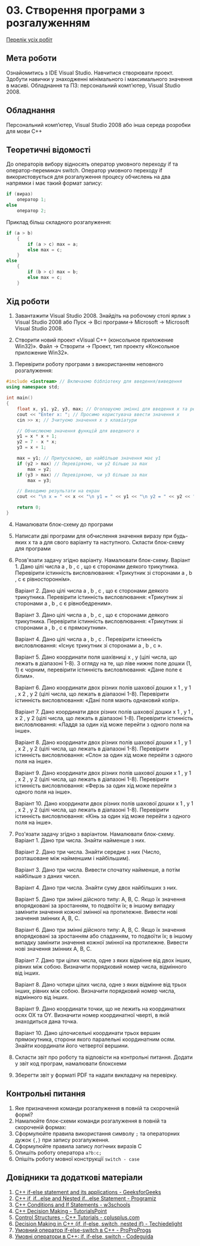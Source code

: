 # 03. Створення програми з розгалуженням

[Перелік усіх робіт](README.md)

## Мета роботи 

Ознайомитись з IDE Visual Studio. Навчитися створювати проект. Здобути навички у знаходженнi мінімального і максимального значення в масиві.
Обладнання та ПЗ: персональний комп’ютер, Visual Studio 2008.

## Обладнання

Персональний комп’ютер, Visual Studio 2008 або інша середа розробки для мови C++


## Теоретичні відомості

До операторів вибору відносять оператор умовного переходу if та оператор-перемикач switch. Оператор умовного переходу if використовується для розгалуження процесу обчислень на два напрямки і має такий формат запису:

```cpp
if (вираз) 
	оператор 1;
else
	оператор 2;
```
Приклад більш складного розгалуження:
```cpp
if (а > b)
	{ 
		if (а > с) max = а;
		else max = с; 
	}
else 
	{
		if (b > c) max = b;
		else max = c; 
	}
```

## Хід роботи


1. Завантажити Visual Studio 2008. Знайдіть на робочому столі ярлик з Visual Studio 2008 або Пуск → Всі програми→ Microsoft → Microsoft Visual Studio 2008.

2. Створити новий проект «Visual C++ (консольное приложение Win32)». Файл → Cтворити → Проект, тип проекту «Консольное приложение Win32».

3. Перевірити роботу програми з використанням неповного розгалуження:

```cpp
#include <iostream> // Включаємо бібліотеку для введення/виведення
using namespace std;

int main()
{
    float x, y1, y2, y3, max; // Оголошуємо змінні для введення x та результатів функцій
    cout << "Enter x: "; // Просимо користувача ввести значення x
    cin >> x; // Зчитуємо значення x з клавіатури

    // Обчислюємо значення функцій для введеного x
    y1 = x * x + 1;
    y2 = 7 - x * x;
    y3 = x + 1;

    max = y1; // Припускаємо, що найбільше значення має y1
    if (y2 > max) // Перевіряємо, чи y2 більше за max
        max = y2;
    if (y3 > max) // Перевіряємо, чи y3 більше за max
        max = y3;

    // Виводимо результати на екран
    cout << "\n x = " << x << "\n y1 = " << y1 << "\n y2 = " << y2 << "\n y3 = " << y3 << "\n max = " << max << endl;

    return 0;
}
```

4. Намалювати блок-схему до програми
5. Написати дві програми для обчислення значення виразу при будь-яких х та а для свого варіанту та наступного. Скласти блок-схему для програми
6. Розв'язати задачу згідно варіанту. Намалювати блок-схему.
	Варіант 1. Дано цілі числа a , b , c , що є сторонами деякого трикутника. Перевірити істинність висловлювання: «Трикутник зі сторонами a , b , c є рівностороннім».
	
    Варіант 2. Дано цілі числа a , b , c , що є сторонами деякого трикутника. Перевірити істинність висловлювання: «Трикутник зі сторонами a , b , c є рівнобедреним».
	
    Варіант 3. Дано цілі числа a , b , c , що є сторонами деякого трикутника. Перевірити істинність висловлювання: «Трикутник зі сторонами a , b , c є прямокутним».
	
    Варіант 4. Дано цілі числа a , b , c . Перевірити істинність висловлювання: «Існує трикутник зі сторонами a , b , c ».
	
    Варіант 5. Дано координати поля шахівниці x , y (цілі числа, що лежать в діапазоні 1-8). З огляду на те, що ліве нижнє поле дошки (1, 1) є чорним, перевірити істинність висловлювання: «Дане поле є білим».
	
    Варіант 6. Дано координати двох різних полів шахової дошки x 1 , y 1 , x 2 , y 2 (цілі числа, що лежать в діапазоні 1-8). Перевірити істинність висловлювання: «Дані поля мають однаковий колір».
	
    Варіант 7. Дано координати двох різних полів шахової дошки x 1 , y 1 , x 2 , y 2 (цілі числа, що лежать в діапазоні 1-8). Перевірити істинність висловлювання: «Ладдя за один хід може перейти з одного поля на інше».
	
    Варіант 8. Дано координати двох різних полів шахової дошки x 1 , y 1 , x 2 , y 2 (цілі числа, що лежать в діапазоні 1-8). Перевірити істинність висловлювання: «Слон за один хід може перейти з одного поля на інше».
	
    Варіант 9. Дано координати двох різних полів шахової дошки x 1 , y 1 , x 2 , y 2 (цілі числа, що лежать в діапазоні 1-8). Перевірити істинність висловлювання: «Ферзь за один хід може перейти з одного поля на інше».
	
    Варіант 10. Дано координати двох різних полів шахової дошки x 1 , y 1 , x 2 , y 2 (цілі числа, що лежать в діапазоні 1-8). Перевірити істинність висловлювання: «Кінь за один хід може перейти з одного поля на інше».

7. Роз'язати задачу згідно з варіантом. Намалювати блок-схему.
	Варіант 1. Дано три числа. Знайти найменше з них.
	
    Варіант 2. Дано три числа. Знайти середнє з них (Число, розташоване між найменшим і найбільшим).
	
    Варіант 3. Дано три числа. Вивести спочатку найменше, а потім найбільше з даних чисел.
	
    Варіант 4. Дано три числа. Знайти суму двох найбільших з них.
	
    Варіант 5. Дано три змінні дійсного типу: A, B, C. Якщо їх значення впорядковані за зростанням, то подвоїти їх; в іншому випадку замінити значення кожної змінної на протилежне. Вивести нові значення змінних A, B, C.
	
    Варіант 6. Дано три змінні дійсного типу: A, B, C. Якщо їх значення впорядковані за зростанням або спаданням, то подвоїти їх; в іншому випадку замінити значення кожної змінної на протилежне. Вивести нові значення змінних A, B, C.
	
    Варіант 7. Дано три цілих числа, одне з яких відмінне від двох інших, рівних між собою. Визначити порядковий номер числа, відмінного від інших.
	
    Варіант 8. Дано чотири цілих числа, одне з яких відмінне від трьох інших, рівних між собою. Визначити порядковий номер числа, відмінного від інших.
	
    Варіант 9. Дано координати точки, що не лежить на координатних осях OX та OY. Визначити номер координатної чверті, в якій знаходиться дана точка.
	
    Варіант 10. Дано цілочисельні координати трьох вершин прямокутника, сторони якого паралельні координатним осям. Знайти координати його четвертої вершини.

8. Скласти звіт про роботу та відповісти на контрольні питання. Додати у звіт код програм, намалювати блоксхеми
9. Зберегти звіт у форматі PDF та надати викладачу на перевірку.

## Контрольні питання

1.	Яке призначення команди розгалуження в повній та скороченій формі?
2.	Намалюйте блок-схеми команди розгалуження в повній та скороченій формах: 
3.	Сформулюйте правила використання  символу `;` та операторних дужок `{,}` при запису розгалуження. 
4.	Сформулюйте правила запису логічних виразів С
5.  Опишіть роботу оператора `a?b:c;`
6.  Опішіть роботу мовної конструкції `switch - case`

## Довідники та додаткові матеріали

1. [C++ if-else statement and its applications - GeeksforGeeks](https://www.geeksforgeeks.org/cpp-if-else-statement-and-its-applications/) 
2. [C++ if, if...else and Nested if...else Statement - Programiz](https://www.programiz.com/cpp-programming/if-else) 
3. [C++ Conditions and If Statements - w3schools](https://www.w3schools.com/cpp/cpp_conditions.asp) 
4. [C++ Decision Making - TutorialsPoint](https://www.tutorialspoint.com/cplusplus/cpp_decision_making.htm) 
5. [Control Structures - C++ Tutorials - cplusplus.com](https://www.cplusplus.com/doc/tutorial/control/) 
6. [Decision Making in C++ (if, if-else, switch, nested if) - Techiedelight](https://www.techiedelight.com/decision-making-cpp/) 
7. [Умовний оператор if-else-switch в C++ - ProProProgs](https://proproprogs.com/cpp-if-else-switch/) 
8. [Умовні оператори в C++: if, if-else, switch - Codeguida](https://codeguida.com/post/556)